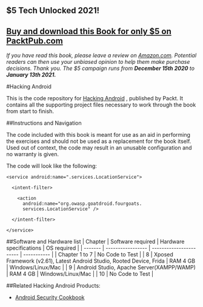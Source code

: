 ## $5 Tech Unlocked 2021!
[Buy and download this Book for only $5 on PacktPub.com](https://www.packtpub.com/product/hacking-android/9781785883149)
-----
*If you have read this book, please leave a review on [Amazon.com](https://www.amazon.com/gp/product/1785883143).     Potential readers can then use your unbiased opinion to help them make purchase decisions. Thank you. The $5 campaign         runs from __December 15th 2020__ to __January 13th 2021.__*

#Hacking Android

This is the code repository for [Hacking Android](https://www.packtpub.com/networking-and-servers/hacking-android?utm_source=github&utm_medium=repository&utm_campaign=9781785883149) , published by Packt. It contains all the supporting project files necessary to work through the book from start to finish.

##Instructions and Navigation

The code included with this book is meant for use as an aid in performing the exercises and should not be used as a replacement for the book itself.
Used out of context, the code may result in an unusable configuration and no warranty is given.

The code will look like the following:
```
<service android:name=".services.LocationService">

  <intent-filter>

    <action 
      android:name="org.owasp.goatdroid.fourgoats.
      services.LocationService" />

  </intent-filter>

</service>
```

##Software and Hardware list
| Chapter | Software required | Hardware specifications | OS required |
| ------- | ----------------- | ----------------------- | ----------- |
| Chapter 1 to 7 | No Code to Test |
| 8 | Xposed Framework (v2.61), Latest Android Studio, Rooted Device, Frida | RAM 4 GB | Windows/Linux/Mac |
| 9 | Android Studio, Apache Server(XAMPP/WAMP) | RAM 4 GB | Windows/Linux/Mac |
| 10 | No Code to Test |



##Related Hacking Android Products:

* [Android Security Cookbook](https://www.packtpub.com/application-development/android-security-cookbook?utm_source=github&utm_medium=repository&utm_campaign=9781782167167)

